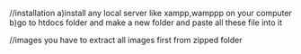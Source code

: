 //installation
a)install any local server like xampp,wamppp on your computer
b)go to htdocs folder and make a new folder and paste all these file into it


//images
you have to extract all images first from zipped folder
